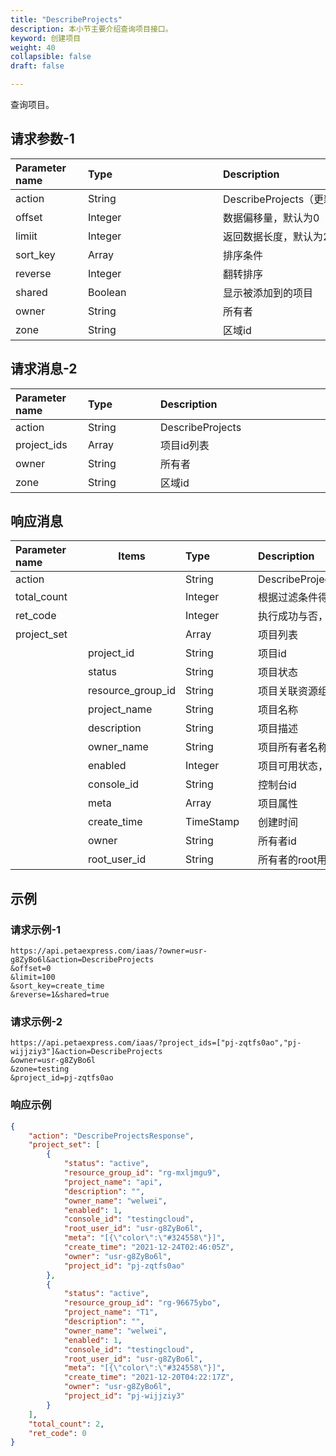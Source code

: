 ```yaml
---
title: "DescribeProjects"
description: 本小节主要介绍查询项目接口。 
keyword: 创建项目
weight: 40
collapsible: false
draft: false

---
```




查询项目。

## 请求参数-1

| <span style="display:inline-block;width:100px">Parameter name</span> | <span style="display:inline-block;width:200">Type</span> | <span style="display:inline-block;width:280px">Description</span> | <span style="display:inline-block;width:100px">Required</span> |
| :----------------------------------------------------------- | :------------------------------------------------------- | :----------------------------------------------------------- | :----------------------------------------------------------- |
| action                                                       | String                                                   | DescribeProjects（更新项目）                                 | true                                                         |
| offset                                                       | Integer                                                  | 数据偏移量，默认为0                                          | false                                                        |
| limiit                                                       | Integer                                                  | 返回数据长度，默认为20，最大100                              | false                                                        |
| sort_key                                                     | Array                                                    | 排序条件                                                     | false                                                        |
| reverse                                                      | Integer                                                  | 翻转排序                                                     | false                                                        |
| shared                                                       | Boolean                                                  | 显示被添加到的项目                                           | false                                                        |
| owner                                                        | String                                                   | 所有者                                                       | false                                                        |
| zone                                                         | String                                                   | 区域id                                                       | false                                                        |

## 请求消息-2

| <span style="display:inline-block;width:100px">Parameter name</span> | <span style="display:inline-block;width:100px">Type</span> | <span style="display:inline-block;width:380px">Description</span> | required |
| :----------------------------------------------------------- | :--------------------------------------------------------- | :----------------------------------------------------------- | -------- |
| action                                                       | String                                                     | DescribeProjects                                             | true     |
| project_ids                                                  | Array                                                      | 项目id列表                                                   | true     |
| owner                                                        | String                                                     | 所有者                                                       | false    |
| zone                                                         | String                                                     | 区域id                                                       | false    |

## 响应消息

| <span style="display:inline-block;width:100px">Parameter name</span> | Items             | <span style="display:inline-block;width:100px">Type</span> | <span style="display:inline-block;width:380px">Description</span> |
| :----------------------------------------------------------- | ----------------- | :--------------------------------------------------------- | :----------------------------------------------------------- |
| action                                                       |                   | String                                                     | DescribeProjectsResponse                                     |
| total_count                                                  |                   | Integer                                                    | 根据过滤条件得到的项目总数                                   |
| ret_code                                                     |                   | Integer                                                    | 执行成功与否，0表示成功，其他值则为错误代码                  |
| project_set                                                  |                   | Array                                                      | 项目列表                                                     |
|                                                              | project_id        | String                                                     | 项目id                                                       |
|                                                              | status            | String                                                     | 项目状态                                                     |
|                                                              | resource_group_id | String                                                     | 项目关联资源组id                                             |
|                                                              | project_name      | String                                                     | 项目名称                                                     |
|                                                              | description       | String                                                     | 项目描述                                                     |
|                                                              | owner_name        | String                                                     | 项目所有者名称                                               |
|                                                              | enabled           | Integer                                                    | 项目可用状态，1表示可用，0表示不可用                         |
|                                                              | console_id        | String                                                     | 控制台id                                                     |
|                                                              | meta              | Array                                                      | 项目属性                                                     |
|                                                              | create_time       | TimeStamp                                                  | 创建时间                                                     |
|                                                              | owner             | String                                                     | 所有者id                                                     |
|                                                              | root_user_id      | String                                                     | 所有者的root用户id                                           |

## 

## 示例 

### 请求示例-1

```url
https://api.petaexpress.com/iaas/?owner=usr-g8ZyBo6l&action=DescribeProjects
&offset=0
&limit=100
&sort_key=create_time
&reverse=1&shared=true
```

### 请求示例-2

```url
https://api.petaexpress.com/iaas/?project_ids=["pj-zqtfs0ao","pj-wijjziy3"]&action=DescribeProjects
&owner=usr-g8ZyBo6l
&zone=testing
&project_id=pj-zqtfs0ao
```



### 响应示例

```json
{
    "action": "DescribeProjectsResponse",
    "project_set": [
        {
            "status": "active",
            "resource_group_id": "rg-mxljmgu9",
            "project_name": "api",
            "description": "",
            "owner_name": "welwei",
            "enabled": 1,
            "console_id": "testingcloud",
            "root_user_id": "usr-g8ZyBo6l",
            "meta": "[{\"color\":\"#324558\"}]",
            "create_time": "2021-12-24T02:46:05Z",
            "owner": "usr-g8ZyBo6l",
            "project_id": "pj-zqtfs0ao"
        },
        {
            "status": "active",
            "resource_group_id": "rg-96675ybo",
            "project_name": "T1",
            "description": "",
            "owner_name": "welwei",
            "enabled": 1,
            "console_id": "testingcloud",
            "root_user_id": "usr-g8ZyBo6l",
            "meta": "[{\"color\":\"#324558\"}]",
            "create_time": "2021-12-20T04:22:17Z",
            "owner": "usr-g8ZyBo6l",
            "project_id": "pj-wijjziy3"
        }
    ],
    "total_count": 2,
    "ret_code": 0
}
```
